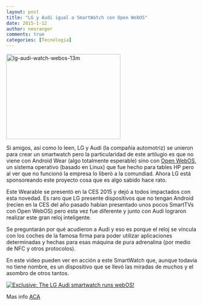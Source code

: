 ```yaml
---
layout: post
title: "LG y Audi igual a SmartWatch con Open WebOS"
date: 2015-1-12
author: neoranger
comments: true
categories: [Tecnologia]
---
```

<img class="  wp-image-2607 aligncenter" src="https://blogneositelinux.files.wordpress.com/2016/10/lg-audi-watch-webos-13m.jpg" alt="lg-audi-watch-webos-13m" width="301" height="225" />

Si amigos, así como lo leen, LG y Audi (la compañia automotriz) se unieron para crear un smartwatch pero la particularidad de este artilugio es que no viene con Android Wear (algo totalmente esperable) sino con <a href="http://es.wikipedia.org/wiki/WebOS">Open WebOS</a>, un sistema operativo (basado en Linux) que fue hecho para tables HP pero al ver que no funcionó la empresa lo liberó a la comundiad. Ahora LG está sponsoreando este proyecto cosa que es algo sabido hace rato.

Este Wearable se presentó en la CES 2015 y dejó a todos impactados con esta novedad. Es raro que LG presente dispositivos que no tengan Android (recien en la CES del año pasado habian presentado unos pocos SmartTVs con Open WebOS) pero esta vez fue diferente y junto con Audi lograron realizar este gran reloj inteligente.

Se preguntarán por qué acudieron a Audi y eso es porque el reloj se vincula con los coches de la famosa firma para poder utilizar aplicaciones determinadas y hechas para esas máquina de pura adrenalina (por medio de NFC y otros protocolos).

En este video pueden ver en acción a este SmartWatch que, aunque todavía no tiene nombre, es un dispositivo que se llevó las miradas de muchos y el asombro de otros tantos.

[![Exclusive: The LG Audi smartwatch runs webOS!](https://img.youtube.com/vi/EGRJPNZvX4/0.jpg)](https://www.youtube.com/watch?v=_EGRJPNZvX4 "Exclusive: The LG Audi smartwatch runs webOS!")

<p style="text-align:left;">Mas info <a href="http://www.androidcentral.com/lg-audi-watch-android-wear-webos">ACA</a></p>
